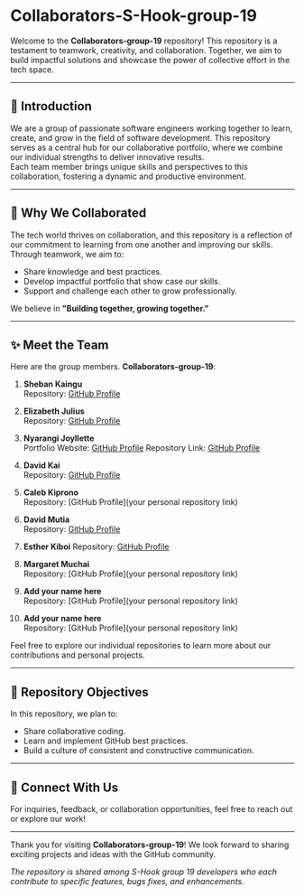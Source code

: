 # Collaborators-S-Hook-group-19

Welcome to the **Collaborators-group-19** repository! This repository is a testament to teamwork, creativity, and collaboration. Together, we aim to build impactful solutions and showcase the power of collective effort in the tech space.

---

## 🌟 Introduction

We are a group of passionate software engineers working together to learn, create, and grow in the field of software development. This repository serves as a central hub for our collaborative portfolio, where we combine our individual strengths to deliver innovative results.  
Each team member brings unique skills and perspectives to this collaboration, fostering a dynamic and productive environment.

---

## 🤝 Why We Collaborated

The tech world thrives on collaboration, and this repository is a reflection of our commitment to learning from one another and improving our skills. Through teamwork, we aim to:

- Share knowledge and best practices.
- Develop impactful portfolio that show case our skills.
- Support and challenge each other to grow professionally.

We believe in **"Building together, growing together."**

---

## ✨ Meet the Team

Here are the group members.
**Collaborators-group-19**:

1. **Sheban Kaingu**  
   Repository: [GitHub Profile](https://sheban07.github.io/my-personal-portfolio_group-19/)

2. **Elizabeth Julius**  
   Repository: [GitHub Profile](https://muthonijulie.github.io/PLP_portfolio/)

3. **Nyarangi Joyllette**  
   Portfolio Website: [GitHub Profile](https://j-nyarangi.github.io/JoyllettePortfolio-Group19/)
   Repository Link: [GitHub Profile](https://github.com/J-Nyarangi/JoyllettePortfolio-Group19.git)

5. **David Kai**  
   Repository: [GitHub Profile](https://github.com/kaidavi/S-Hook-Hackathon-1-Portfolio-Challenge-David-Kai-PLP_Group-19)

6. **Caleb Kiprono**  
   Repository: [GitHub Profile](your personal repository link)

7. **David Mutia**  
   Repository: [GitHub Profile](https://github.com/Dave-star7/DaveDev-Group19)

8. **Esther Kiboi** 
   Repository: [GitHub Profile](https://github.com/kiboiesther/portfolio.git)

9. **Margaret Muchai**  
   Repository: [GitHub Profile](your personal repository link)

10. **Add your name here**  
   Repository: [GitHub Profile](your personal repository link)

11. **Add your name here**  
    Repository: [GitHub Profile](your personal repository link)

Feel free to explore our individual repositories to learn more about our contributions and personal projects.

---

## 📌 Repository Objectives

In this repository, we plan to:

- Share collaborative coding.
- Learn and implement GitHub best practices.
- Build a culture of consistent and constructive communication.

---

## 🚀 Connect With Us

For inquiries, feedback, or collaboration opportunities, feel free to reach out or explore our work!

---

Thank you for visiting **Collaborators-group-19**! We look forward to sharing exciting projects and ideas with the GitHub community.

_The repository is shared among S-Hook group 19 developers who each contribute to specific features, bugs fixes, and enhancements._
